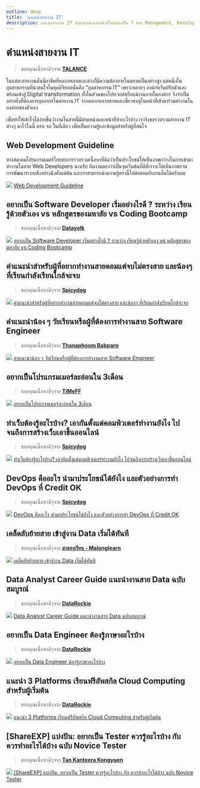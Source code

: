 ```yaml
---
outline: deep
title: 'ตำแหน่งสายงาน IT'
description: แนะนำสายงาน IT ทั้งตำแหน่งและหน้าที่โดยแบ่งเป็น 7 สาย Management, Developer, QA/Tester, Designer, Analyst, Data, Infrastructure และ Support
---
```

# ตำแหน่งสายงาน IT
> ขอบคุณเนื้อหาดีๆจาก **[TALANCE](https://www.talance.tech/blog/it-job-responsibility/)**

ในแต่ละสายงานนั่นมีอาชีพที่หลากหลายและต่างก็มีความต้องการในตลาดเป็นอย่างสูง แต่หนึ่งในอุตสาหกรรมที่น่าสนใจในยุคดิจิทอลนั่นคือ “อุตสาหกรรม IT” เพราะหลายๆ องค์กรเริ่มปรับตัวและพร้อมเข้าสู่ Digital transformation ทั้งในส่วนของโปรเจกต์หรือแม้งานภายในองค์กร จึงจำเป็นอย่างยิ่งที่ต้องการบุคลากรในสายงาน IT จากหลากหลายสายและเชี่ยวชาญในหน้าที่เข้ามาร่วมทำงานในองค์กรของตัวเอง

เพื่อทำให้เข้าใจได้ง่ายขึ้นว่างานในสายนี้มีตำแหน่งและหน้าที่ทำอะไรบ้าง เราจึงขอรวบรวมสายงาน IT ต่างๆ มาไว้ในนี้ ครบ จบ ในที่เดียว เพื่อเป็นความรู้และข้อมูลสำหรับผู้ที่สนใจ 

## Web Development Guideline

ทางสมาคมโปรแกรมเมอร์ไทยทำการรวบรวมเนื้อหาที่คิดว่าเป็นประโยชน์ให้เห็นภาพกว้างในการเข้ามาทำงานในสาย Web Developers นะครับ
ทีมงานมองว่าเป็นจุดเริ่มต้นที่ดีที่เราจะได้เห็นภาพรวมการพัฒนาระบบสักอย่างนึงตั้งแต่ต้น และเราสามารถนำความรู้ตรงนี้ไปต่อยอดกับงานอื่นได้ครับผม

![](/images/webguideline.jpg)
[Web Development Guideline](/paths/web-guideline/intro/intro.html)

## อยากเป็น Software Developer เริ่มอย่างไรดี ? ระหว่าง เรียนรู้ด้วยตัวเอง vs หลักสูตรของมหาลัย vs Coding Bootcamp
> ขอบคุณเนื้อหาดีๆจาก **[Datayolk](https://datayolk.net/)**
  
![](../web-guideline/intro/images/web-guideline-33.jpg)
[อยากเป็น Software Developer เริ่มอย่างไรดี ? ระหว่าง เรียนรู้ด้วยตัวเอง vs หลักสูตรของมหาลัย vs Coding Bootcamp](https://datayolk.net/technology/learning-to-code-self-taught-vs-bootcamp-vs-cs-degree/)

## คำแนะนำสำหรับผู้ที่อยากทำงานสายคอมแต่จบไม่ตรงสาย และน้องๆ ที่เรียนกำลังเรียนใกล้จะจบ
> ขอบคุณเนื้อหาดีๆจาก **[Spicydog](https://www.spicydog.org/blog/)**

![](./developer/images/dev.01.jpg)
[คำแนะนำสำหรับผู้ที่อยากทำงานสายคอมแต่จบไม่ตรงสาย และน้องๆ ที่เรียนกำลังเรียนใกล้จะจบ](https://www.spicydog.org/blog/advice-for-non-computer-degree-programmer/)

## คำแนะนำน้อง ๆ วัยเรียนหรือผู้ที่ต้องการทำงานสาย Software Engineer
> ขอบคุณเนื้อหาดีๆจาก **[Thanaphoom Babparn](https://tpbabparn.medium.com)**

![](./developer/images/dev.03.jpg)
[คำแนะนำน้อง ๆ วัยเรียนหรือผู้ที่ต้องการทำงานสาย Software Engineer](https://tpbabparn.medium.com/%E0%B8%A3%E0%B8%B9%E0%B9%89%E0%B8%AD%E0%B8%B0%E0%B9%84%E0%B8%A3%E0%B9%84%E0%B8%A1%E0%B9%88%E0%B8%AA%E0%B8%B9%E0%B9%89%E0%B8%A3%E0%B8%B9%E0%B9%89%E0%B8%87%E0%B8%B5%E0%B9%89-%E0%B8%95%E0%B8%AD%E0%B8%99%E0%B8%97%E0%B8%B5%E0%B9%88-1-%E0%B8%84%E0%B8%B3%E0%B9%81%E0%B8%99%E0%B8%B0%E0%B8%99%E0%B8%B3%E0%B8%99%E0%B9%89%E0%B8%AD%E0%B8%87-%E0%B9%86-%E0%B8%A7%E0%B8%B1%E0%B8%A2%E0%B9%80%E0%B8%A3%E0%B8%B5%E0%B8%A2%E0%B8%99%E0%B8%AB%E0%B8%A3%E0%B8%B7%E0%B8%AD%E0%B8%9C%E0%B8%B9%E0%B9%89%E0%B8%97%E0%B8%B5%E0%B9%88%E0%B8%95%E0%B9%89%E0%B8%AD%E0%B8%87%E0%B8%81%E0%B8%B2%E0%B8%A3%E0%B8%97%E0%B8%B3%E0%B8%87%E0%B8%B2%E0%B8%99%E0%B8%AA%E0%B8%B2%E0%B8%A2-software-engineer-a63275428a7f)

## อยากเป็นโปรแกรมเมอร์ละอ่อนใน 3เดือน
> ขอบคุณเนื้อหาดีๆจาก **[TiMeFF](https://timeff.medium.com/)**

![](./developer/images/dev.02.jpg)
[อยากเป็นโปรแกรมเมอร์ละอ่อนใน 3เดือน](https://timeff.medium.com/%E0%B8%AD%E0%B8%A2%E0%B8%B2%E0%B8%81%E0%B9%80%E0%B8%9B%E0%B9%87%E0%B8%99%E0%B9%82%E0%B8%9B%E0%B8%A3%E0%B9%81%E0%B8%81%E0%B8%A3%E0%B8%A1%E0%B9%80%E0%B8%A1%E0%B8%AD%E0%B8%A3%E0%B9%8C%E0%B8%A5%E0%B8%B0%E0%B8%AD%E0%B9%88%E0%B8%AD%E0%B8%99%E0%B9%83%E0%B8%99-3%E0%B9%80%E0%B8%94%E0%B8%B7%E0%B8%AD%E0%B8%99-7201b312e115)

## ทำเว็บต้องรู้อะไรบ้าง? เอากันตั้งแต่คอมพิวเตอร์ทำงานยังไง ไปจนถึงการสร้างเว็บเอาขึ้นออนไลน์
> ขอบคุณเนื้อหาดีๆจาก **[Spicydog](https://www.spicydog.org/blog/)**

![](../web-guideline/intro/images/web-guideline-01.jpg)
[ทำเว็บต้องรู้อะไรบ้าง? เอากันตั้งแต่คอมพิวเตอร์ทำงานยังไง ไปจนถึงการสร้างเว็บเอาขึ้นออนไลน์](https://www.spicydog.org/blog/what-is-web-application/)

## DevOps คืออะไร นำมาประโยชน์ได้ยังไง และตัวอย่างการทำ DevOps ที่ Credit OK
> ขอบคุณเนื้อหาดีๆจาก **[Spicydog](https://www.spicydog.org/blog/)**

![](./developer/images/dev.04.jpg)
[DevOps คืออะไร นำมาประโยชน์ได้ยังไง และตัวอย่างการทำ DevOps ที่ Credit OK](https://www.spicydog.org/blog/introduction-to-devops-and-the-practical-use-cases-at-credit-ok/)
 
## เคล็ดลับย้ายสาย เข้าสู่งาน Data เริ่มได้ทันที
>  ขอบคุณเนื้อหาดีๆจาก **[มาลองเรียน - Malonglearn](https://www.malonglearn.com)**
> 
![](https://www.malonglearn.com/content/images/size/w1140/2024/04/Move-to-Data.png)
[เคล็ดลับย้ายสาย เข้าสู่งาน Data เริ่มได้ทันที](https://www.malonglearn.com/step-to-data-career/)

## Data Analyst Career Guide แนะนำงานสาย Data ฉบับสมบูรณ์
>  ขอบคุณเนื้อหาดีๆจาก **[DataRockie](https://datarockie.com/)**
> 
![](https://i0.wp.com/datarockie.com/wp-content/uploads/2024/01/Updated-New-Data-Analyst-Career-Guide-2024.jpg?w=1600&ssl=1)
[Data Analyst Career Guide แนะนำงานสาย Data ฉบับสมบูรณ์](https://datarockie.com/blog/data-analyst-complete-career-guide/)

## อยากเป็น Data Engineer ต้องรู้ภาษาอะไรบ้าง
>  ขอบคุณเนื้อหาดีๆจาก **[DataRockie](https://datarockie.com/)**
> 
![](https://i0.wp.com/datarockie.com/wp-content/uploads/2023/10/Data-Engineer-Career-Guide-Clear-Cover.jpg?w=1600&ssl=1)
[อยากเป็น Data Engineer ต้องรู้ภาษาอะไรบ้าง](https://datarockie.com/blog/data-engineering-foundation/)

## แนะนำ 3 Platforms เรียนฟรีอัพสกิล Cloud Computing สำหรับผู้เริ่มต้น
>  ขอบคุณเนื้อหาดีๆจาก **[DataRockie](https://datarockie.com/)**
> 
![](https://i0.wp.com/datarockie.com/wp-content/uploads/2023/01/free-cloud-learning-paths-on-aws-microsoft-learn-and-gcp.jpg?zoom=2&resize=740%2C430&ssl=1)
[แนะนำ 3 Platforms เรียนฟรีอัพสกิล Cloud Computing สำหรับผู้เริ่มต้น](https://datarockie.com/blog/free-cloud-computing-courses/)

## [ShareEXP] แบ่งปัน: อยากเป็น Tester ควรรู้อะไรบ้าง กับ ควรทำอะไรได้บ้าง ฉบับ Novice Tester
>  ขอบคุณเนื้อหาดีๆจาก **[Tan Kanteera Kongyuen](https://medium.com/@tanjaik)**
> 
![](./qa/images/qa-01.jpg)
[[ShareEXP] แบ่งปัน: อยากเป็น Tester ควรรู้อะไรบ้าง กับ ควรทำอะไรได้บ้าง ฉบับ Novice Tester](https://tanjailittletester.com/shareexp-%E0%B9%81%E0%B8%9A%E0%B9%88%E0%B8%87%E0%B8%9B%E0%B8%B1%E0%B8%99-%E0%B8%AD%E0%B8%A2%E0%B8%B2%E0%B8%81%E0%B9%80%E0%B8%9B%E0%B9%87%E0%B8%99-tester-%E0%B8%84%E0%B8%A7%E0%B8%A3%E0%B8%A3%E0%B8%B9%E0%B9%89%E0%B8%AD%E0%B8%B0%E0%B9%84%E0%B8%A3%E0%B8%9A%E0%B9%89%E0%B8%B2%E0%B8%87-%E0%B8%81%E0%B8%B1%E0%B8%9A-%E0%B8%84%E0%B8%A7%E0%B8%A3%E0%B8%97%E0%B8%B3%E0%B8%AD%E0%B8%B0%E0%B9%84%E0%B8%A3%E0%B9%84%E0%B8%94%E0%B9%89%E0%B8%9A%E0%B9%89%E0%B8%B2%E0%B8%87-%E0%B8%89%E0%B8%9A%E0%B8%B1%E0%B8%9A-novice-tester-89c6f4f695d8)